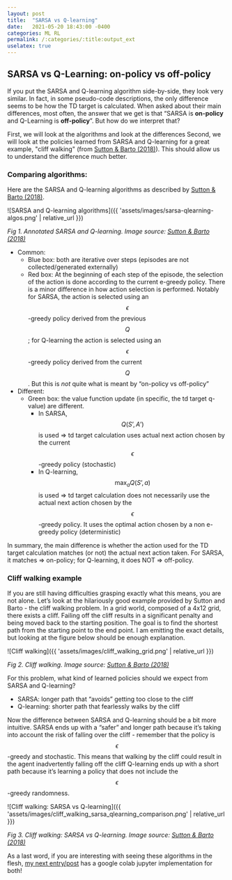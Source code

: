 ```yaml
---
layout: post
title:  "SARSA vs Q-learning"
date:   2021-05-20 18:43:00 -0400
categories: ML RL
permalink: /:categories/:title:output_ext
uselatex: true
---
```

## SARSA vs Q-Learning: on-policy vs off-policy
If you put the SARSA and Q-learning algorithm side-by-side, they look very similar. In fact, in some pseudo-code descriptions, the only difference seems to be how the TD target is calculated. When asked about their main differences, most often, the answer that we get is that “SARSA is **on-policy** and Q-Learning is **off-policy**”. But how do we interpret that?

First, we will look at the algorithms and look at the differences
Second, we will look at the policies learned from SARSA and Q-learning for a great example, "cliff walking" (from [Sutton & Barto (2018)](http://incompleteideas.net/book/the-book-2nd.html)). This should allow us to understand the difference much better.

### Comparing algorithms:
Here are the SARSA and Q-learning algorithms as described by [Sutton & Barto (2018)](http://incompleteideas.net/book/the-book-2nd.html).

![SARSA and  Q-learning algorithms]({{ 'assets/images/sarsa-qlearning-algos.png' | relative_url }})

*Fig 1. Annotated SARSA and Q-learning. Image source: [Sutton & Barto (2018)](http://incompleteideas.net/book/the-book-2nd.html)*

- Common:
  - Blue box: both are iterative over steps (episodes are not collected/generated externally)
  - Red box: At the beginning of each step of the episode, the selection of the action is done according to the current e-greedy policy. There is a minor difference in how action selection is performed. Notably for SARSA, the action is selected using an $$\epsilon$$-greedy policy derived from the previous $$Q$$; for Q-learning the action is selected using an $$\epsilon$$-greedy policy derived from the current $$Q$$. But this is *not* quite what is meant by “on-policy vs off-policy”
- Different:
  - Green box: the value function update (in specific, the td target q-value) are different.
    - In SARSA, $$Q(S’,A’)$$ is used => td target calculation uses actual next action chosen by the current $$\epsilon$$-greedy policy (stochastic)
    -  In Q-learning, $$\max_a Q(S’, a)$$ is used => td target calculation does not necessarily use the actual next action chosen by the $$\epsilon$$-greedy policy. It uses the optimal action chosen by a non e-greedy policy (deterministic) 

In summary, the main difference is whether the action used for the TD target calculation matches (or not) the actual next action taken. For SARSA, it matches => on-policy; for Q-learning, it does NOT => off-policy.

### Cliff walking example
If you are still having difficulties grasping exactly what this means, you are not alone. Let’s look at the hilariously good example provided by Sutton and Barto - the cliff walking problem.
In a grid world, composed of a 4x12 grid, there exists a cliff. Failing off the cliff results in a significant penalty and being moved back to the starting position. The goal is to find the shortest path from the starting point to the end point. I am emitting the exact details, but looking at the figure below should be enough explanation.

![Cliff walking]({{ 'assets/images/cliff_walking_grid.png' | relative_url }})

*Fig 2. Cliff walking. Image source: [Sutton & Barto (2018)](http://incompleteideas.net/book/the-book-2nd.html)*

For this problem, what kind of learned policies should we expect from SARSA and Q-learning?

- SARSA: longer path that “avoids” getting too close to the cliff
- Q-learning: shorter path that fearlessly walks by the cliff

Now the difference between SARSA and Q-learning should be a bit more intuitive. SARSA ends up with a “safer” and longer path because it’s taking into account the risk of falling over the cliff - remember that the policy is $$\epsilon$$-greedy and stochastic. This means that walking by the cliff could result in the agent inadvertently falling off the cliff 
Q-learning ends up with a short path because it’s learning a policy that does not include the $$\epsilon$$-greedy randomness.

![Cliff walking: SARSA vs Q-learning]({{ 'assets/images/cliff_walking_sarsa_qlearning_comparison.png' | relative_url }})

*Fig 3. Cliff walking: SARSA vs Q-learning. Image source: [Sutton & Barto (2018)](http://incompleteideas.net/book/the-book-2nd.html)*

As a last word, if you are interesting with seeing these algorithms in the flesh, [my next entry/post](/ml/rl/cliff-walking-impl-sarsa-vs-qlearning.html) has a google colab jupyter implementation for both!
